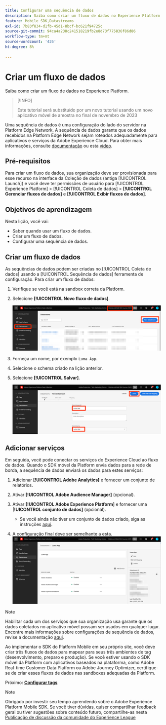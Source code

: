 ```yaml
---
title: Configurar uma sequência de dados
description: Saiba como criar um fluxo de dados no Experience Platform.
feature: Mobile SDK,Datastreams
exl-id: 7b83f834-d1fb-45d1-8bcf-bc621f94725c
source-git-commit: 94ca4a238c241518219fb2e8d73f775836f86d86
workflow-type: tm+mt
source-wordcount: '426'
ht-degree: 8%

---
```


# Criar um fluxo de dados

Saiba como criar um fluxo de dados no Experience Platform.

>[!INFO]
>
> Este tutorial será substituído por um novo tutorial usando um novo aplicativo móvel de amostra no final de novembro de 2023

Uma sequência de dados é uma configuração do lado do servidor na Platform Edge Network.  A sequência de dados garante que os dados recebidos na Platform Edge Network sejam roteados adequadamente para aplicativos e serviços da Adobe Experience Cloud. Para obter mais informações, consulte [documentação](https://experienceleague.adobe.com/docs/experience-platform/edge/fundamentals/datastreams.html?lang=pt-BR) ou esta [vídeo](https://experienceleague.adobe.com/docs/platform-learn/data-collection/edge-network/configure-datastreams.html?lang=pt-BR).

## Pré-requisitos

Para criar um fluxo de dados, sua organização deve ser provisionada para esse recurso na interface da Coleção de dados (antiga [!UICONTROL Launch]) e você deve ter permissões de usuário para [!UICONTROL Experience Platform] > [!UICONTROL Coleta de dados] > **[!UICONTROL Gerenciar fluxos de dados]** e **[!UICONTROL Exibir fluxos de dados]**.

## Objetivos de aprendizagem

Nesta lição, você vai:

* Saber quando usar um fluxo de dados.
* Criar um fluxo de dados.
* Configurar uma sequência de dados.

## Criar um fluxo de dados

As sequências de dados podem ser criadas no [!UICONTROL Coleta de dados] usando a [!UICONTROL Sequência de dados] ferramenta de configuração. Para criar um fluxo de dados:

1. Verifique se você está na sandbox correta da Platform.
1. Selecione **[!UICONTROL Novo fluxo de dados]**.

   ![início: datastreams](assets/mobile-datastream-new.png)

1. Forneça um nome, por exemplo `Luma App`.
1. Selecione o schema criado na lição anterior.
1. Selecione **[!UICONTROL Salvar]**.

   ![novos fluxos de dados](assets/mobile-datastream-name.png)


## Adicionar serviços

Em seguida, você pode conectar os serviços do Experience Cloud ao fluxo de dados. Quando o SDK móvel da Platform envia dados para a rede de borda, a sequência de dados enviará os dados para estes serviços:

1. Adicionar **[!UICONTROL Adobe Analytics]** e fornecer um conjunto de relatórios.

1. Ativar **[!UICONTROL Adobe Audience Manager]** (opcional).

1. Ativar **[!UICONTROL Adobe Experience Platform]** e fornecer uma **[!UICONTROL conjunto de dados]** (opcional).
   * Se você ainda não tiver um conjunto de dados criado, siga as instruções [aqui](platform.md).

1. A configuração final deve ser semelhante a esta.
   ![configurações de sequência de dados](assets/mobile-datastream-settings.png)


>[!NOTE]
>
>Habilitar cada um dos serviços que sua organização usa garante que os dados coletados no aplicativo móvel possam ser usados em qualquer lugar. Encontre mais informações sobre configurações de sequência de dados, revise a documentação [aqui](https://experienceleague.adobe.com/docs/experience-platform/edge/fundamentals/datastreams.html#adobe-experience-platform-settings).

Ao implementar o SDK do Platform Mobile em seu próprio site, você deve criar três fluxos de dados para mapear para seus três ambientes de tag (desenvolvimento, preparo e produção). Se você estiver usando o SDK móvel da Platform com aplicativos baseados na plataforma, como Adobe Real-time Customer Data Platform ou Adobe Journey Optimizer, certifique-se de criar esses fluxos de dados nas sandboxes adequadas da Platform.

Próximo: **[Configurar tags](configure-tags.md)**

>[!NOTE]
>
>Obrigado por investir seu tempo aprendendo sobre o Adobe Experience Platform Mobile SDK. Se você tiver dúvidas, quiser compartilhar feedback geral ou tiver sugestões sobre conteúdo futuro, compartilhe-as nesta [Publicação de discussão da comunidade do Experience League](https://experienceleaguecommunities.adobe.com/t5/adobe-experience-platform-launch/tutorial-discussion-implement-adobe-experience-cloud-in-mobile/td-p/443796)
